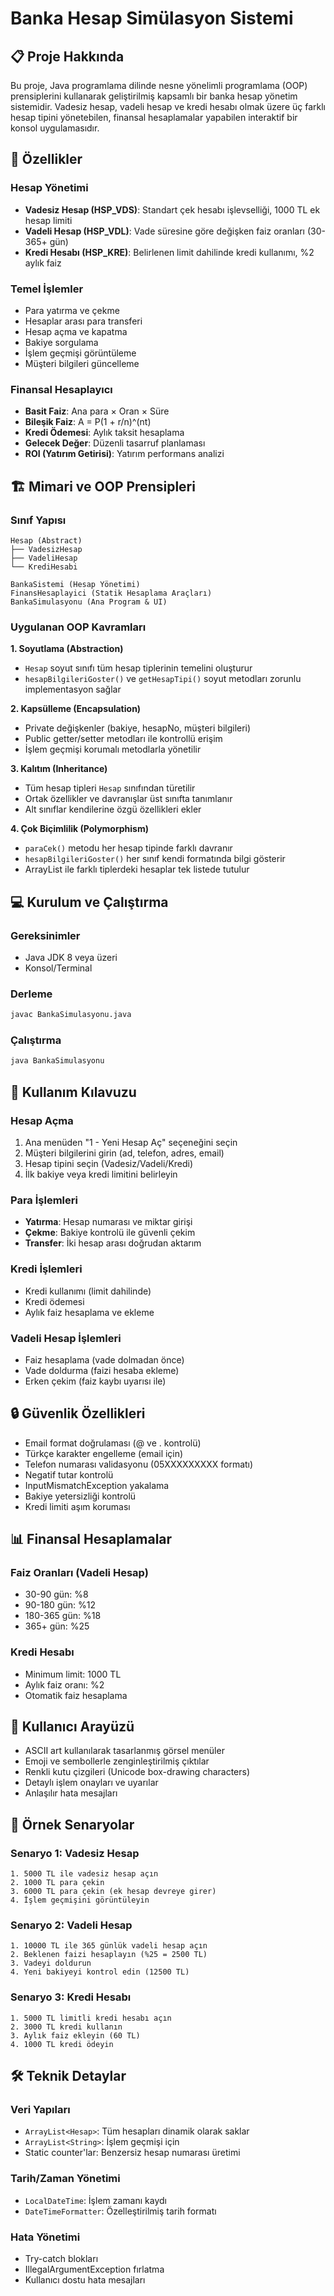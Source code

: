 # Banka Hesap Simülasyon Sistemi

## 📋 Proje Hakkında 

Bu proje, Java programlama dilinde nesne yönelimli programlama (OOP) prensiplerini kullanarak geliştirilmiş kapsamlı bir banka hesap yönetim sistemidir. Vadesiz hesap, vadeli hesap ve kredi hesabı olmak üzere üç farklı hesap tipini yönetebilen, finansal hesaplamalar yapabilen interaktif bir konsol uygulamasıdır.

## 🎯 Özellikler

### Hesap Yönetimi
- **Vadesiz Hesap (HSP_VDS)**: Standart çek hesabı işlevselliği, 1000 TL ek hesap limiti
- **Vadeli Hesap (HSP_VDL)**: Vade süresine göre değişken faiz oranları (30-365+ gün)
- **Kredi Hesabı (HSP_KRE)**: Belirlenen limit dahilinde kredi kullanımı, %2 aylık faiz

### Temel İşlemler
- Para yatırma ve çekme
- Hesaplar arası para transferi
- Hesap açma ve kapatma
- Bakiye sorgulama
- İşlem geçmişi görüntüleme
- Müşteri bilgileri güncelleme

### Finansal Hesaplayıcı
- **Basit Faiz**: Ana para × Oran × Süre
- **Bileşik Faiz**: A = P(1 + r/n)^(nt)
- **Kredi Ödemesi**: Aylık taksit hesaplama
- **Gelecek Değer**: Düzenli tasarruf planlaması
- **ROI (Yatırım Getirisi)**: Yatırım performans analizi

## 🏗️ Mimari ve OOP Prensipleri

### Sınıf Yapısı

```
Hesap (Abstract)
├── VadesizHesap
├── VadeliHesap
└── KrediHesabi

BankaSistemi (Hesap Yönetimi)
FinansHesaplayici (Statik Hesaplama Araçları)
BankaSimulasyonu (Ana Program & UI)
```

### Uygulanan OOP Kavramları

**1. Soyutlama (Abstraction)**
- `Hesap` soyut sınıfı tüm hesap tiplerinin temelini oluşturur
- `hesapBilgileriGoster()` ve `getHesapTipi()` soyut metodları zorunlu implementasyon sağlar

**2. Kapsülleme (Encapsulation)**
- Private değişkenler (bakiye, hesapNo, müşteri bilgileri)
- Public getter/setter metodları ile kontrollü erişim
- İşlem geçmişi korumalı metodlarla yönetilir

**3. Kalıtım (Inheritance)**
- Tüm hesap tipleri `Hesap` sınıfından türetilir
- Ortak özellikler ve davranışlar üst sınıfta tanımlanır
- Alt sınıflar kendilerine özgü özellikleri ekler

**4. Çok Biçimlilik (Polymorphism)**
- `paraCek()` metodu her hesap tipinde farklı davranır
- `hesapBilgileriGoster()` her sınıf kendi formatında bilgi gösterir
- ArrayList<Hesap> ile farklı tiplerdeki hesaplar tek listede tutulur

## 💻 Kurulum ve Çalıştırma

### Gereksinimler
- Java JDK 8 veya üzeri
- Konsol/Terminal

### Derleme
```bash
javac BankaSimulasyonu.java
```

### Çalıştırma
```bash
java BankaSimulasyonu
```

## 📖 Kullanım Kılavuzu

### Hesap Açma
1. Ana menüden "1 - Yeni Hesap Aç" seçeneğini seçin
2. Müşteri bilgilerini girin (ad, telefon, adres, email)
3. Hesap tipini seçin (Vadesiz/Vadeli/Kredi)
4. İlk bakiye veya kredi limitini belirleyin

### Para İşlemleri
- **Yatırma**: Hesap numarası ve miktar girişi
- **Çekme**: Bakiye kontrolü ile güvenli çekim
- **Transfer**: İki hesap arası doğrudan aktarım

### Kredi İşlemleri
- Kredi kullanımı (limit dahilinde)
- Kredi ödemesi
- Aylık faiz hesaplama ve ekleme

### Vadeli Hesap İşlemleri
- Faiz hesaplama (vade dolmadan önce)
- Vade doldurma (faizi hesaba ekleme)
- Erken çekim (faiz kaybı uyarısı ile)

## 🔒 Güvenlik Özellikleri

- Email format doğrulaması (@ ve . kontrolü)
- Türkçe karakter engelleme (email için)
- Telefon numarası validasyonu (05XXXXXXXXX formatı)
- Negatif tutar kontrolü
- InputMismatchException yakalama
- Bakiye yetersizliği kontrolü
- Kredi limiti aşım koruması

## 📊 Finansal Hesaplamalar

### Faiz Oranları (Vadeli Hesap)
- 30-90 gün: %8
- 90-180 gün: %12
- 180-365 gün: %18
- 365+ gün: %25

### Kredi Hesabı
- Minimum limit: 1000 TL
- Aylık faiz oranı: %2
- Otomatik faiz hesaplama

## 🎨 Kullanıcı Arayüzü

- ASCII art kullanılarak tasarlanmış görsel menüler
- Emoji ve sembollerle zenginleştirilmiş çıktılar
- Renkli kutu çizgileri (Unicode box-drawing characters)
- Detaylı işlem onayları ve uyarılar
- Anlaşılır hata mesajları

## 📝 Örnek Senaryolar

### Senaryo 1: Vadesiz Hesap
```
1. 5000 TL ile vadesiz hesap açın
2. 1000 TL para çekin
3. 6000 TL para çekin (ek hesap devreye girer)
4. İşlem geçmişini görüntüleyin
```

### Senaryo 2: Vadeli Hesap
```
1. 10000 TL ile 365 günlük vadeli hesap açın
2. Beklenen faizi hesaplayın (%25 = 2500 TL)
3. Vadeyi doldurun
4. Yeni bakiyeyi kontrol edin (12500 TL)
```

### Senaryo 3: Kredi Hesabı
```
1. 5000 TL limitli kredi hesabı açın
2. 3000 TL kredi kullanın
3. Aylık faiz ekleyin (60 TL)
4. 1000 TL kredi ödeyin
```

## 🛠️ Teknik Detaylar

### Veri Yapıları
- `ArrayList<Hesap>`: Tüm hesapları dinamik olarak saklar
- `ArrayList<String>`: İşlem geçmişi için
- Static counter'lar: Benzersiz hesap numarası üretimi

### Tarih/Zaman Yönetimi
- `LocalDateTime`: İşlem zamanı kaydı
- `DateTimeFormatter`: Özelleştirilmiş tarih formatı

### Hata Yönetimi
- Try-catch blokları
- IllegalArgumentException fırlatma
- Kullanıcı dostu hata mesajları
  
